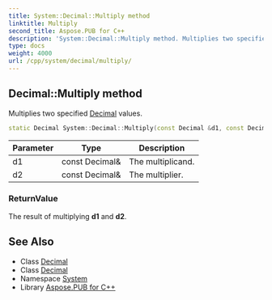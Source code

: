 ```yaml
---
title: System::Decimal::Multiply method
linktitle: Multiply
second_title: Aspose.PUB for C++
description: 'System::Decimal::Multiply method. Multiplies two specified Decimal values in C++.'
type: docs
weight: 4000
url: /cpp/system/decimal/multiply/
---
```

## Decimal::Multiply method


Multiplies two specified [Decimal](../) values.

```cpp
static Decimal System::Decimal::Multiply(const Decimal &d1, const Decimal &d2)
```


| Parameter | Type | Description |
| --- | --- | --- |
| d1 | const Decimal\& | The multiplicand. |
| d2 | const Decimal\& | The multiplier. |

### ReturnValue

The result of multiplying **d1** and **d2**.

## See Also

* Class [Decimal](../)
* Class [Decimal](../)
* Namespace [System](../../)
* Library [Aspose.PUB for C++](../../../)
